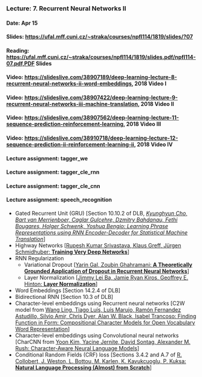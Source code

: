 ### Lecture: 7. Recurrent Neural Networks II
#### Date: Apr 15
#### Slides: https://ufal.mff.cuni.cz/~straka/courses/npfl114/1819/slides/?07
#### Reading: https://ufal.mff.cuni.cz/~straka/courses/npfl114/1819/slides.pdf/npfl114-07.pdf,PDF Slides
#### Video: https://slideslive.com/38907189/deep-learning-lecture-8-recurrent-neural-networks-ii-word-embeddings, 2018 Video I
#### Video: https://slideslive.com/38907422/deep-learning-lecture-9-recurrent-neural-networks-iii-machine-translation, 2018 Video II
#### Video: https://slideslive.com/38907562/deep-learning-lecture-11-sequence-prediction-reinforcement-learning, 2018 Video III
#### Video: https://slideslive.com/38910718/deep-learning-lecture-12-sequence-prediction-ii-reinforcement-learning-ii, 2018 Video IV
#### Lecture assignment: tagger_we
#### Lecture assignment: tagger_cle_rnn
#### Lecture assignment: tagger_cle_cnn
#### Lecture assignment: speech_recognition

- Gated Recurrent Unit (GRU) [Section 10.10.2 of DLB, *[Kyunghyun Cho, Bart van Merrienboer, Caglar Gulcehre, Dzmitry Bahdanau, Fethi Bougares, Holger Schwenk, Yoshua Bengio: Learning Phrase Representations using RNN Encoder-Decoder for Statistical Machine Translation](https://arxiv.org/abs/1406.1078)*]
- Highway Networks [[Rupesh Kumar Srivastava, Klaus Greff, Jürgen Schmidhuber: **Training Very Deep Networks**](https://arxiv.org/abs/1507.06228)]
- RNN Regularization
  - Variational Dropout [[Yarin Gal, Zoubin Ghahramani: **A Theoretically Grounded Application of Dropout in Recurrent Neural Networks**](https://arxiv.org/abs/1512.05287)]
  - Layer Normalization [[Jimmy Lei Ba, Jamie Ryan Kiros, Geoffrey E. Hinton: **Layer Normalization**](https://arxiv.org/abs/1607.06450)]
- Word Embeddings [Section 14.2.4 of DLB]
- Bidirectional RNN [Section 10.3 of DLB]
- Character-level embeddings using Recurrent neural networks [C2W model from [Wang Ling, Tiago Luís, Luís Marujo, Ramón Fernandez Astudillo, Silvio Amir, Chris Dyer, Alan W. Black, Isabel Trancoso: Finding Function in Form: Compositional Character Models for Open Vocabulary Word Representation](http://arxiv.org/abs/1508.02096)]
- Character-level embeddings using Convolutional neural networks [CharCNN from [Yoon Kim, Yacine Jernite, David Sontag, Alexander M. Rush: Character-Aware Neural Language Models](https://arxiv.org/abs/1508.06615)]
- Conditional Random Fields (CRF) loss [Sections 3.4.2 and A.7 of [R. Collobert, J. Weston, L. Bottou, M. Karlen, K. Kavukcuoglu, P. Kuksa: **Natural Language Processing (Almost) from Scratch**](http://www.jmlr.org/papers/volume12/collobert11a/collobert11a.pdf)]
